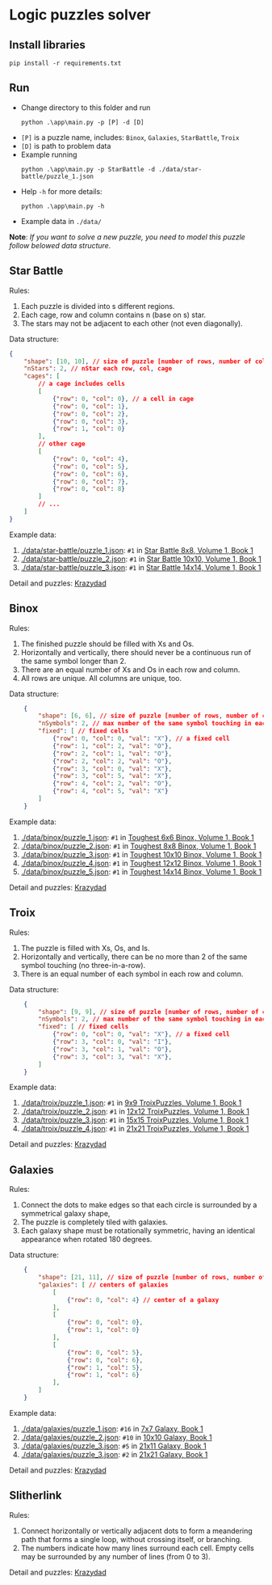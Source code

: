 # Logic puzzles solver

## Install libraries

```
pip install -r requirements.txt
```

## Run
- Change directory to this folder and run
    ```
    python .\app\main.py -p [P] -d [D]
    ```
- `[P]` is a puzzle name, includes: `Binox`, `Galaxies`, `StarBattle`, `Troix`
- `[D]` is path to problem data
- Example running
    ```
    python .\app\main.py -p StarBattle -d ./data/star-battle/puzzle_1.json
    ```
- Help `-h` for more details:
    ```
    python .\app\main.py -h
    ```
- Example data in `./data/`

**Note**: *If you want to solve a new puzzle, you need to model this puzzle follow belowed data structure.*

## Star Battle
Rules:
1. Each puzzle is divided into s different regions.
2. Each cage, row and column contains n (base on s) star.
3. The stars may not be adjacent to each other (not even diagonally).

Data structure:
```json
{
    "shape": [10, 10], // size of puzzle [number of rows, number of columns]
    "nStars": 2, // nStar each row, col, cage
    "cages": [
        // a cage includes cells
        [
            {"row": 0, "col": 0}, // a cell in cage
            {"row": 0, "col": 1},
            {"row": 0, "col": 2},
            {"row": 0, "col": 3},
            {"row": 1, "col": 0}
        ],
        // other cage
        [
            {"row": 0, "col": 4},
            {"row": 0, "col": 5},
            {"row": 0, "col": 6},
            {"row": 0, "col": 7},
            {"row": 0, "col": 8}
        ]
        // ...
    ]
}
```

Example data:
1. [./data/star-battle/puzzle_1.json](https://github.com/Tung-hehe/LogicPuzzlesSolver/blob/main/data/star-battle/puzzle_1.json): `#1` in [Star Battle 8x8, Volume 1, Book 1](https://files.krazydad.com/starbattle/sfiles/STAR_R2_8x8_v1_b1.pdf)
2. [./data/star-battle/puzzle_2.json](https://github.com/Tung-hehe/LogicPuzzlesSolver/blob/main/data/star-battle/puzzle_2.json): `#1` in [Star Battle 10x10, Volume 1, Book 1](https://files.krazydad.com/starbattle/sfiles/STAR_R2_10x10_v1_b1.pdf)
3. [./data/star-battle/puzzle_3.json](https://github.com/Tung-hehe/LogicPuzzlesSolver/blob/main/data/star-battle/puzzle_3.json): `#1` in [Star Battle 14x14, Volume 1, Book 1](https://files.krazydad.com/starbattle/sfiles/STAR_14x14_v1_b1.pdf)

Detail and puzzles: [Krazydad](https://krazydad.com/starbattle/)

## Binox
Rules:
1. The finished puzzle should be filled with Xs and Os.
2. Horizontally and vertically, there should never be a continuous run of the same symbol longer than 2.
3. There are an equal number of Xs and Os in each row and column.
4. All rows are unique. All columns are unique, too.

Data structure:
```json
    {
        "shape": [6, 6], // size of puzzle [number of rows, number of columns]
        "nSymbols": 2, // max number of the same symbol touching in each row, col
        "fixed": [ // fixed cells
            {"row": 0, "col": 0, "val": "X"}, // a fixed cell
            {"row": 1, "col": 2, "val": "O"},
            {"row": 2, "col": 1, "val": "O"},
            {"row": 2, "col": 2, "val": "O"},
            {"row": 3, "col": 0, "val": "X"},
            {"row": 3, "col": 5, "val": "X"},
            {"row": 4, "col": 2, "val": "O"},
            {"row": 4, "col": 5, "val": "X"}
        ]
    }
```

Example data:
1. [./data/binox/puzzle_1.json](https://github.com/Tung-hehe/LogicPuzzlesSolver/blob/main/data/binox/puzzle_1.json): `#1` in [Toughest 6x6 Binox, Volume 1, Book 1](https://files.krazydad.com/binox/sfiles/BINOX_6x6_TF_v1_4pp_b1.pdf)
2. [./data/binox/puzzle_2.json](https://github.com/Tung-hehe/LogicPuzzlesSolver/blob/main/data/binox/puzzle_2.json): `#1` in [Toughest 8x8 Binox, Volume 1, Book 1](https://files.krazydad.com/binox/sfiles/BINOX_8x8_TF_v1_4pp_b1.pdf)
3. [./data/binox/puzzle_3.json](https://github.com/Tung-hehe/LogicPuzzlesSolver/blob/main/data/binox/puzzle_3.json): `#1` in [Toughest 10x10 Binox, Volume 1, Book 1](https://files.krazydad.com/binox/sfiles/BINOX_10x10_TF_v1_4pp_b1.pdf)
4. [./data/binox/puzzle_4.json](https://github.com/Tung-hehe/LogicPuzzlesSolver/blob/main/data/binox/puzzle_4.json): `#1` in [Toughest 12x12 Binox, Volume 1, Book 1](https://files.krazydad.com/binox/sfiles/BINOX_12x12_TF_v1_2pp_b1.pdf)
5. [./data/binox/puzzle_5.json](https://github.com/Tung-hehe/LogicPuzzlesSolver/blob/main/data/binox/puzzle_5.json): `#1` in [Toughest 14x14 Binox, Volume 1, Book 1](https://files.krazydad.com/binox/sfiles/BINOX_14x14_TF_v1_2pp_b1.pdf)

Detail and puzzles: [Krazydad](https://krazydad.com/binox/)

## Troix
Rules:
1. The puzzle is filled with Xs, Os, and Is.
2. Horizontally and vertically, there can be no more than 2 of the same symbol touching (no three-in-a-row).
3. There is an equal number of each symbol in each row and column.

Data structure:
```json
    {
        "shape": [9, 9], // size of puzzle [number of rows, number of columns]
        "nSymbols": 2, // max number of the same symbol touching in each row, col
        "fixed": [ // fixed cells
            {"row": 0, "col": 0, "val": "X"}, // a fixed cell
            {"row": 3, "col": 0, "val": "I"},
            {"row": 3, "col": 1, "val": "O"},
            {"row": 3, "col": 3, "val": "X"},
        ]
    }
```

Example data:
1. [./data/troix/puzzle_1.json](https://github.com/Tung-hehe/LogicPuzzlesSolver/blob/main/data/troix/puzzle_1.json): `#1` in [9x9 TroixPuzzles, Volume 1, Book 1](https://files.krazydad.com/troix/sfiles/TROIX_9x9_regular_v1_4pp_b1.pdf)
2. [./data/troix/puzzle_2.json](https://github.com/Tung-hehe/LogicPuzzlesSolver/blob/main/data/troix/puzzle_2.json): `#1` in [12x12 TroixPuzzles, Volume 1, Book 1](https://files.krazydad.com/troix/sfiles/TROIX_12x12_regular_v1_2pp_b1.pdf)
3. [./data/troix/puzzle_3.json](https://github.com/Tung-hehe/LogicPuzzlesSolver/blob/main/data/troix/puzzle_3.json): `#1` in [15x15 TroixPuzzles, Volume 1, Book 1](https://files.krazydad.com/troix/sfiles/TROIX_15x15_regular_v1_2pp_b1.pdf)
4. [./data/troix/puzzle_4.json](https://github.com/Tung-hehe/LogicPuzzlesSolver/blob/main/data/troix/puzzle_3.json): `#1` in [21x21 TroixPuzzles, Volume 1, Book 1](https://files.krazydad.com/troix/sfiles/TROIX_21x21_regular_v1_1pp_b1.pdf)

Detail and puzzles: [Krazydad](https://krazydad.com/troix/)

## Galaxies
Rules:
1. Connect the dots to make edges so that each circle is surrounded by a symmetrical galaxy shape,
2. The puzzle is completely tiled with galaxies.
3. Each galaxy shape must be rotationally symmetric, having an identical appearance when rotated 180 degrees.

Data structure:
```json
    {
        "shape": [21, 11], // size of puzzle [number of rows, number of columns]
        "galaxies": [ // centers of galaxies
            [
                {"row": 0, "col": 4} // center of a galaxy
            ],
            [
                {"row": 0, "col": 0},
                {"row": 1, "col": 0}
            ],
            [
                {"row": 0, "col": 5},
                {"row": 0, "col": 6},
                {"row": 1, "col": 5},
                {"row": 1, "col": 6}
            ],
        ]
    }
```

Example data:
1. [./data/galaxies/puzzle_1.json](https://github.com/Tung-hehe/LogicPuzzlesSolver/blob/main/data/galaxies/puzzle_1.json): `#16` in [ 7x7 Galaxy, Book 1](https://files.krazydad.com/galaxies/books/GAL_d7_b1.pdf)
2. [./data/galaxies/puzzle_2.json](https://github.com/Tung-hehe/LogicPuzzlesSolver/blob/main/data/galaxies/puzzle_2.json): `#10` in [ 10x10 Galaxy, Book 1](https://files.krazydad.com/galaxies/books/GAL_d10_b1.pdf)
3. [./data/galaxies/puzzle_3.json](https://github.com/Tung-hehe/LogicPuzzlesSolver/blob/main/data/galaxies/puzzle_3.json): `#5` in [ 21x11 Galaxy, Book 1](https://files.krazydad.com/galaxies/books/GAL_d11_b1.pdf)
4. [./data/galaxies/puzzle_3.json](https://github.com/Tung-hehe/LogicPuzzlesSolver/blob/main/data/galaxies/puzzle_4.json): `#2` in [ 21x21 Galaxy, Book 1](https://files.krazydad.com/galaxies/books/GAL_d21_b1.pdf)

Detail and puzzles: [Krazydad](https://krazydad.com/galaxies/)


## Slitherlink
Rules:
1. Connect horizontally or vertically adjacent dots to form a
meandering path that forms a single loop, without crossing itself, or branching.
2. The numbers indicate how many lines surround each cell. Empty cells may be surrounded by
any number of lines (from 0 to 3).

Detail and puzzles: [Krazydad](https://krazydad.com/slitherlink/)
